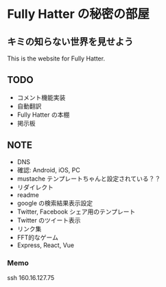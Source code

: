 

# Fully Hatter の秘密の部屋
## キミの知らない世界を見せよう
This is the website for Fully Hatter.

## TODO
- コメント機能実装
- 自動翻訳
- Fully Hatter の本棚
- 掲示板

## NOTE
- DNS
- 確認: Android, iOS, PC
- mustache テンプレートちゃんと設定されている？？
- リダイレクト
- readme
- google の検索結果表示設定
- Twitter, Facebook シェア用のテンプレート
- Twitter のツイート表示
- リンク集
- FFT的なゲーム
- Express, React, Vue

### Memo
ssh 160.16.127.75
